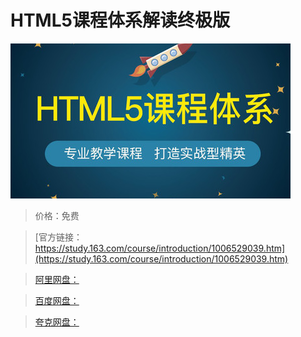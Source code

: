 # HTML5课程体系解读终极版

![img](../../../assets/study163/free/c7ae988b689f411199311f5dbc936b63.jpg)

> 价格：免费

> [官方链接：https://study.163.com/course/introduction/1006529039.htm](https://study.163.com/course/introduction/1006529039.htm)

> [阿里网盘：]()

> [百度网盘：]()

> [夸克网盘：]()

